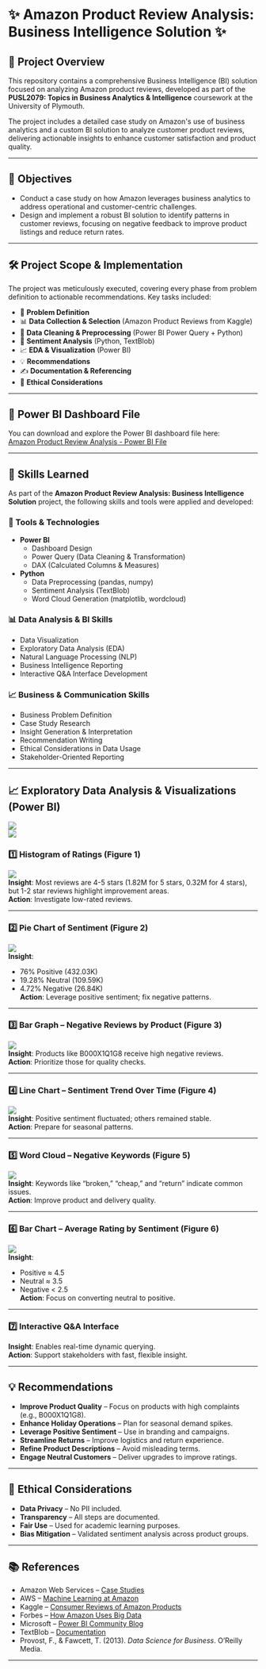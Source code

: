 # ✨ Amazon Product Review Analysis: Business Intelligence Solution ✨

## 🚀 Project Overview

This repository contains a comprehensive Business Intelligence (BI) solution focused on analyzing Amazon product reviews, developed as part of the **PUSL2079: Topics in Business Analytics & Intelligence** coursework at the University of Plymouth.

The project includes a detailed case study on Amazon's use of business analytics and a custom BI solution to analyze customer product reviews, delivering actionable insights to enhance customer satisfaction and product quality.

---

## 🎯 Objectives

- Conduct a case study on how Amazon leverages business analytics to address operational and customer-centric challenges.
- Design and implement a robust BI solution to identify patterns in customer reviews, focusing on negative feedback to improve product listings and reduce return rates.

---

## 🛠️ Project Scope & Implementation

The project was meticulously executed, covering every phase from problem definition to actionable recommendations. Key tasks included:

- 🎯 **Problem Definition**
- 📊 **Data Collection & Selection** (Amazon Product Reviews from Kaggle)
- 🧹 **Data Cleaning & Preprocessing** (Power BI Power Query + Python)
- 🧠 **Sentiment Analysis** (Python, TextBlob)
- 📈 **EDA & Visualization** (Power BI)
- 💡 **Recommendations**
- ✍️ **Documentation & Referencing**
- 🤝 **Ethical Considerations**

---

## 📂 Power BI Dashboard File

You can download and explore the Power BI dashboard file here:  
[Amazon Product Review Analysis - Power BI File](https://liveplymouthac-my.sharepoint.com/:u:/g/personal/10952412_students_plymouth_ac_uk/Ednw0d0wPo1Bn04uxT9dMDoBX1rmhQ-z2J6JxNrKLIXd4Q?e=SidwIg)

---

## 🧠 Skills Learned

As part of the **Amazon Product Review Analysis: Business Intelligence Solution** project, the following skills and tools were applied and developed:

### 🔧 Tools & Technologies
- **Power BI**
  - Dashboard Design
  - Power Query (Data Cleaning & Transformation)
  - DAX (Calculated Columns & Measures)
- **Python**
  - Data Preprocessing (pandas, numpy)
  - Sentiment Analysis (TextBlob)
  - Word Cloud Generation (matplotlib, wordcloud)

### 📊 Data Analysis & BI Skills
- Data Visualization
- Exploratory Data Analysis (EDA)
- Natural Language Processing (NLP)
- Business Intelligence Reporting
- Interactive Q&A Interface Development

### 📈 Business & Communication Skills
- Business Problem Definition
- Case Study Research
- Insight Generation & Interpretation
- Recommendation Writing
- Ethical Considerations in Data Usage
- Stakeholder-Oriented Reporting

---


## 📈 Exploratory Data Analysis & Visualizations (Power BI)

![](media/dashboard.png)  
![](media/dashboard2.png)

### 1️⃣ Histogram of Ratings (Figure 1)

![](media/figure1_histogram.png)  
**Insight**: Most reviews are 4-5 stars (1.82M for 5 stars, 0.32M for 4 stars), but 1-2 star reviews highlight improvement areas.  
**Action**: Investigate low-rated reviews.

---

### 2️⃣ Pie Chart of Sentiment (Figure 2)

![](media/figure2_piechart.png)  
**Insight**:

- 76% Positive (432.03K)
- 19.28% Neutral (109.59K)
- 4.72% Negative (26.84K)  
  **Action**: Leverage positive sentiment; fix negative patterns.

---

### 3️⃣ Bar Graph – Negative Reviews by Product (Figure 3)

![](media/figure3_negative_by_product.png)  
**Insight**: Products like B000X1Q1G8 receive high negative reviews.  
**Action**: Prioritize those for quality checks.

---

### 4️⃣ Line Chart – Sentiment Trend Over Time (Figure 4)

![](media/figure4_sentiment_trend.png)  
**Insight**: Positive sentiment fluctuated; others remained stable.  
**Action**: Prepare for seasonal patterns.

---

### 5️⃣ Word Cloud – Negative Keywords (Figure 5)

![](media/figure5_wordcloud.png)  
**Insight**: Keywords like “broken,” “cheap,” and “return” indicate common issues.  
**Action**: Improve product and delivery quality.

---

### 6️⃣ Bar Chart – Average Rating by Sentiment (Figure 6)

![](media/figure6_rating_by_sentiment.png)  
**Insight**:

- Positive ≈ 4.5
- Neutral ≈ 3.5
- Negative < 2.5  
  **Action**: Focus on converting neutral to positive.

---

### 7️⃣ Interactive Q&A Interface

**Insight**: Enables real-time dynamic querying.  
**Action**: Support stakeholders with fast, flexible insight.

---

## 💡 Recommendations

- **Improve Product Quality** – Focus on products with high complaints (e.g., B000X1Q1G8).
- **Enhance Holiday Operations** – Plan for seasonal demand spikes.
- **Leverage Positive Sentiment** – Use in branding and campaigns.
- **Streamline Returns** – Improve logistics and return experience.
- **Refine Product Descriptions** – Avoid misleading terms.
- **Engage Neutral Customers** – Deliver upgrades to improve ratings.

---

## 🤝 Ethical Considerations

- **Data Privacy** – No PII included.
- **Transparency** – All steps are documented.
- **Fair Use** – Used for academic learning purposes.
- **Bias Mitigation** – Validated sentiment analysis across product groups.

---



## 📚 References

- Amazon Web Services – [Case Studies](https://aws.amazon.com/solutions/case-studies/amazon/)
- AWS – [Machine Learning at Amazon](https://aws.amazon.com/machine-learning/)
- Kaggle – [Consumer Reviews of Amazon Products](https://www.kaggle.com/datasets/datafiniti/consumer-reviews-of-amazon-products)
- Forbes – [How Amazon Uses Big Data](https://www.forbes.com/sites/bernardmarr/2022/06/01/how-amazon-uses-big-data-and-analytics-to-boost-sales/)
- Microsoft – [Power BI Community Blog](https://community.fabric.microsoft.com)
- TextBlob – [Documentation](https://textblob.readthedocs.io/en/dev/)
- Provost, F., & Fawcett, T. (2013). _Data Science for Business_. O’Reilly Media.

---
